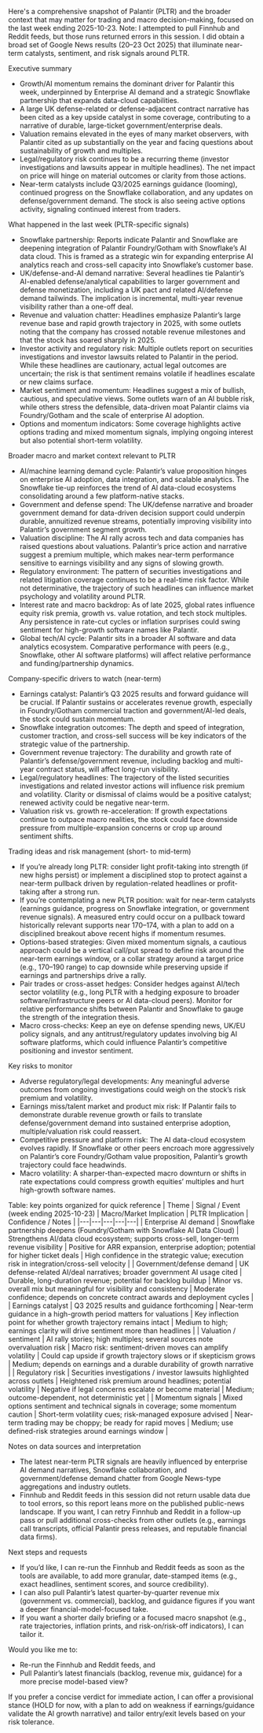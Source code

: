 Here's a comprehensive snapshot of Palantir (PLTR) and the broader context that may matter for trading and macro decision-making, focused on the last week ending 2025-10-23. Note: I attempted to pull Finnhub and Reddit feeds, but those runs returned errors in this session. I did obtain a broad set of Google News results (20–23 Oct 2025) that illuminate near-term catalysts, sentiment, and risk signals around PLTR.

Executive summary
- Growth/AI momentum remains the dominant driver for Palantir this week, underpinned by Enterprise AI demand and a strategic Snowflake partnership that expands data-cloud capabilities.
- A large UK defense-related or defense-adjacent contract narrative has been cited as a key upside catalyst in some coverage, contributing to a narrative of durable, large-ticket government/enterprise deals.
- Valuation remains elevated in the eyes of many market observers, with Palantir cited as up substantially on the year and facing questions about sustainability of growth and multiples.
- Legal/regulatory risk continues to be a recurring theme (investor investigations and lawsuits appear in multiple headlines). The net impact on price will hinge on material outcomes or clarity from those actions.
- Near-term catalysts include Q3/2025 earnings guidance (looming), continued progress on the Snowflake collaboration, and any updates on defense/government demand. The stock is also seeing active options activity, signaling continued interest from traders.

What happened in the last week (PLTR-specific signals)
- Snowflake partnership: Reports indicate Palantir and Snowflake are deepening integration of Palantir Foundry/Gotham with Snowflake’s AI data cloud. This is framed as a strategic win for expanding enterprise AI analytics reach and cross-sell capacity into Snowflake’s customer base.
- UK/defense-and-AI demand narrative: Several headlines tie Palantir’s AI-enabled defense/analytical capabilities to larger government and defense monetization, including a UK pact and related AI/defense demand tailwinds. The implication is incremental, multi-year revenue visibility rather than a one-off deal.
- Revenue and valuation chatter: Headlines emphasize Palantir’s large revenue base and rapid growth trajectory in 2025, with some outlets noting that the company has crossed notable revenue milestones and that the stock has soared sharply in 2025.
- Investor activity and regulatory risk: Multiple outlets report on securities investigations and investor lawsuits related to Palantir in the period. While these headlines are cautionary, actual legal outcomes are uncertain; the risk is that sentiment remains volatile if headlines escalate or new claims surface.
- Market sentiment and momentum: Headlines suggest a mix of bullish, cautious, and speculative views. Some outlets warn of an AI bubble risk, while others stress the defensible, data-driven moat Palantir claims via Foundry/Gotham and the scale of enterprise AI adoption.
- Options and momentum indicators: Some coverage highlights active options trading and mixed momentum signals, implying ongoing interest but also potential short-term volatility.

Broader macro and market context relevant to PLTR
- AI/machine learning demand cycle: Palantir’s value proposition hinges on enterprise AI adoption, data integration, and scalable analytics. The Snowflake tie-up reinforces the trend of AI data-cloud ecosystems consolidating around a few platform-native stacks.
- Government and defense spend: The UK/defense narrative and broader government demand for data-driven decision support could underpin durable, annuitized revenue streams, potentially improving visibility into Palantir’s government segment growth.
- Valuation discipline: The AI rally across tech and data companies has raised questions about valuations. Palantir’s price action and narrative suggest a premium multiple, which makes near-term performance sensitive to earnings visibility and any signs of slowing growth.
- Regulatory environment: The pattern of securities investigations and related litigation coverage continues to be a real-time risk factor. While not determinative, the trajectory of such headlines can influence market psychology and volatility around PLTR.
- Interest rate and macro backdrop: As of late 2025, global rates influence equity risk premia, growth vs. value rotation, and tech stock multiples. Any persistence in rate-cut cycles or inflation surprises could swing sentiment for high-growth software names like Palantir.
- Global tech/AI cycle: Palantir sits in a broader AI software and data analytics ecosystem. Comparative performance with peers (e.g., Snowflake, other AI software platforms) will affect relative performance and funding/partnership dynamics.

Company-specific drivers to watch (near-term)
- Earnings catalyst: Palantir’s Q3 2025 results and forward guidance will be crucial. If Palantir sustains or accelerates revenue growth, especially in Foundry/Gotham commercial traction and government/AI-led deals, the stock could sustain momentum.
- Snowflake integration outcomes: The depth and speed of integration, customer traction, and cross-sell success will be key indicators of the strategic value of the partnership.
- Government revenue trajectory: The durability and growth rate of Palantir’s defense/government revenue, including backlog and multi-year contract status, will affect long-run visibility.
- Legal/regulatory headlines: The trajectory of the listed securities investigations and related investor actions will influence risk premium and volatility. Clarity or dismissal of claims would be a positive catalyst; renewed activity could be negative near-term.
- Valuation risk vs. growth re-acceleration: If growth expectations continue to outpace macro realities, the stock could face downside pressure from multiple-expansion concerns or crop up around sentiment shifts.

Trading ideas and risk management (short- to mid-term)
- If you’re already long PLTR: consider light profit-taking into strength (if new highs persist) or implement a disciplined stop to protect against a near-term pullback driven by regulation-related headlines or profit-taking after a strong run.
- If you’re contemplating a new PLTR position: wait for near-term catalysts (earnings guidance, progress on Snowflake integration, or government revenue signals). A measured entry could occur on a pullback toward historically relevant supports near 170–174, with a plan to add on a disciplined breakout above recent highs if momentum resumes.
- Options-based strategies: Given mixed momentum signals, a cautious approach could be a vertical call/put spread to define risk around the near-term earnings window, or a collar strategy around a target price (e.g., 170–190 range) to cap downside while preserving upside if earnings and partnerships drive a rally.
- Pair trades or cross-asset hedges: Consider hedges against AI/tech sector volatility (e.g., long PLTR with a hedging exposure to broader software/infrastructure peers or AI data-cloud peers). Monitor for relative performance shifts between Palantir and Snowflake to gauge the strength of the integration thesis.
- Macro cross-checks: Keep an eye on defense spending news, UK/EU policy signals, and any antitrust/regulatory updates involving big AI software platforms, which could influence Palantir’s competitive positioning and investor sentiment.

Key risks to monitor
- Adverse regulatory/legal developments: Any meaningful adverse outcomes from ongoing investigations could weigh on the stock’s risk premium and volatility.
- Earnings miss/talent market and product mix risk: If Palantir fails to demonstrate durable revenue growth or fails to translate defense/government demand into sustained enterprise adoption, multiple/valuation risk could reassert.
- Competitive pressure and platform risk: The AI data-cloud ecosystem evolves rapidly. If Snowflake or other peers encroach more aggressively on Palantir’s core Foundry/Gotham value proposition, Palantir’s growth trajectory could face headwinds.
- Macro volatility: A sharper-than-expected macro downturn or shifts in rate expectations could compress growth equities’ multiples and hurt high-growth software names.

Table: key points organized for quick reference
| Theme | Signal / Event (week ending 2025-10-23) | Macro/Market Implication | PLTR Implication | Confidence / Notes |
|---|---|---|---|---|
| Enterprise AI demand | Snowflake partnership deepens (Foundry/Gotham with Snowflake AI Data Cloud) | Strengthens AI/data cloud ecosystem; supports cross-sell, longer-term revenue visibility | Positive for ARR expansion, enterprise adoption; potential for higher ticket deals | High confidence in the strategic value; execution risk in integration/cross-sell velocity |
| Government/defense demand | UK defense-related AI/deal narratives; broader government AI usage cited | Durable, long-duration revenue; potential for backlog buildup | Minor vs. overall mix but meaningful for visibility and consistency | Moderate confidence; depends on concrete contract awards and deployment cycles |
| Earnings catalyst | Q3 2025 results and guidance forthcoming | Near-term guidance in a high-growth period matters for valuations | Key inflection point for whether growth trajectory remains intact | Medium to high; earnings clarity will drive sentiment more than headlines |
| Valuation / sentiment | AI rally stories; high multiples; several sources note overvaluation risk | Macro risk: sentiment-driven moves can amplify volatility | Could cap upside if growth trajectory slows or if skepticism grows | Medium; depends on earnings and a durable durability of growth narrative |
| Regulatory risk | Securities investigations / investor lawsuits highlighted across outlets | Heightened risk premium around headlines; potential volatility | Negative if legal concerns escalate or become material | Medium; outcome-dependent, not deterministic yet |
| Momentum signals | Mixed options sentiment and technical signals in coverage; some momentum caution | Short-term volatility cues; risk-managed exposure advised | Near-term trading may be choppy; be ready for rapid moves | Medium; use defined-risk strategies around earnings window |

Notes on data sources and interpretation
- The latest near-term PLTR signals are heavily influenced by enterprise AI demand narratives, Snowflake collaboration, and government/defense demand chatter from Google News-type aggregations and industry outlets.
- Finnhub and Reddit feeds in this session did not return usable data due to tool errors, so this report leans more on the published public-news landscape. If you want, I can retry Finnhub and Reddit in a follow-up pass or pull additional cross-checks from other outlets (e.g., earnings call transcripts, official Palantir press releases, and reputable financial data firms).

Next steps and requests
- If you’d like, I can re-run the Finnhub and Reddit feeds as soon as the tools are available, to add more granular, date-stamped items (e.g., exact headlines, sentiment scores, and source credibility).
- I can also pull Palantir’s latest quarter-by-quarter revenue mix (government vs. commercial), backlog, and guidance figures if you want a deeper financial-model-focused take.
- If you want a shorter daily briefing or a focused macro snapshot (e.g., rate trajectories, inflation prints, and risk-on/risk-off indicators), I can tailor it.

Would you like me to:
- Re-run the Finnhub and Reddit feeds, and
- Pull Palantir’s latest financials (backlog, revenue mix, guidance) for a more precise model-based view?

If you prefer a concise verdict for immediate action, I can offer a provisional stance (HOLD for now, with a plan to add on weakness if earnings/guidance validate the AI growth narrative) and tailor entry/exit levels based on your risk tolerance.